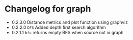 # Changelog for graph
- 0.2.3.0
  Distance metrics and plot function using graphviz
- 0.2.2.0
  ``DFS`` Added depth first search algorithm
- 0.2.1.1
  ``bfs`` returns empty BFS when source not in graph
